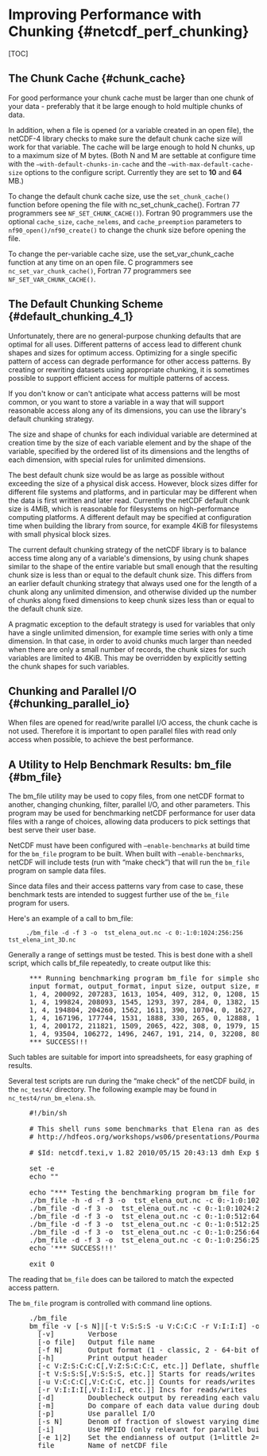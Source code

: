 # Improving Performance with Chunking {#netcdf_perf_chunking}

[TOC]

## The Chunk Cache {#chunk_cache}

For good performance your chunk cache must be larger than one chunk of your data - preferably that it be large enough to hold multiple chunks of data.

In addition, when a file is opened (or a variable created in an open file), the netCDF-4 library checks to make sure the default chunk cache size will work for that variable. The cache will be large enough to hold N chunks, up to a maximum size of M bytes. (Both N and M are settable at configure time with the `–with-default-chunks-in-cache` and the `–with-max-default-cache-size` options to the configure script. Currently they are set to **10** and **64** MB.)

To change the default chunk cache size, use the `set_chunk_cache()` function before opening the file with nc_set_chunk_cache(). Fortran 77 programmers see `NF_SET_CHUNK_CACHE()`). Fortran 90 programmers use the optional `cache_size`, `cache_nelems`, and `cache_preemption` parameters to `nf90_open()/nf90_create()` to change the chunk size before opening the file.

To change the per-variable cache size, use the set_var_chunk_cache function at any time on an open file. C programmers see `nc_set_var_chunk_cache()`, Fortran 77 programmers see `NF_SET_VAR_CHUNK_CACHE()`.

## The Default Chunking Scheme {#default_chunking_4_1}

Unfortunately, there are no general-purpose chunking defaults that are optimal for all uses. Different patterns of access lead to different chunk shapes and sizes for optimum access. Optimizing for a single specific pattern of access can degrade performance for other access patterns.  By creating or rewriting datasets using appropriate chunking, it is sometimes possible to support efficient access for multiple patterns of access.

If you don't know or can't anticipate what access patterns will be most common, or you want to store a variable in a way that will support reasonable access along any of its dimensions, you can use the library's default chunking strategy.

The size and shape of chunks for each individual variable are determined at creation time by the size of each variable element and by the shape of the variable, specified by the ordered list of its dimensions and the lengths of each dimension, with special rules for unlimited dimensions.

The best default chunk size would be as large as possible without exceeding the size of a physical disk access. However, block sizes differ for different file systems and platforms, and in particular may be different when the data is first written and later read. Currently the netCDF default chunk size is 4MiB, which is reasonable for filesystems on high-performance computing platforms. A different default may be specified at configuration time when building the library from source, for example 4KiB for filesystems with small physical block sizes.

The current default chunking strategy of the netCDF library is to balance access time along any of a variable's dimensions, by using chunk shapes similar to the shape of the entire variable but small enough that the resulting chunk size is less than or equal to the default chunk size. This differs from an earlier default chunking strategy that always used one for the length of a chunk along any unlimited dimension, and otherwise divided up the number of chunks along fixed dimensions to keep chunk sizes less than or equal to the default chunk size.

A pragmatic exception to the default strategy is used for variables that only have a single unlimited dimension, for example time series with only a time dimension. In that case, in order to avoid chunks much larger than needed when there are only a small number of records, the chunk sizes for such variables are limited to 4KiB. This may be overridden by explicitly setting the chunk shapes for such variables.

## Chunking and Parallel I/O {#chunking_parallel_io}

When files are opened for read/write parallel I/O access, the chunk cache is not used. Therefore it is important to open parallel files with read only access when possible, to achieve the best performance.

## A Utility to Help Benchmark Results: bm_file {#bm_file}

The bm_file utility may be used to copy files, from one netCDF format to another, changing chunking, filter, parallel I/O, and other parameters. This program may be used for benchmarking netCDF performance for user data files with a range of choices, allowing data producers to pick settings that best serve their user base.

NetCDF must have been configured with `–enable-benchmarks` at build time for the `bm_file` program to be built. When built with
`–enable-benchmarks`, netCDF will include tests (run with “make check”) that will run the `bm_file` program on sample data files.

Since data files and their access patterns vary from case to case, these benchmark tests are intended to suggest further use of the `bm_file` program for users.

Here's an example of a call to bm_file:

````
     ./bm_file -d -f 3 -o  tst_elena_out.nc -c 0:-1:0:1024:256:256 tst_elena_int_3D.nc
````

Generally a range of settings must be tested. This is best done with a
shell script, which calls bf_file repeatedly, to create output like
this:

<pre>
     *** Running benchmarking program bm_file for simple shorts test files, 1D to 6D...
     input format, output_format, input size, output size, meta read time, meta write time, data read time, data write time, enddianness, metadata reread time, data reread time, read rate, write rate, reread rate, deflate, shuffle, chunksize[0], chunksize[1], chunksize[2], chunksize[3]
     1, 4, 200092, 207283, 1613, 1054, 409, 312, 0, 1208, 1551, 488.998, 641.026, 128.949, 0, 0, 100000, 0, 0, 0
     1, 4, 199824, 208093, 1545, 1293, 397, 284, 0, 1382, 1563, 503.053, 703.211, 127.775, 0, 0, 316, 316, 0, 0
     1, 4, 194804, 204260, 1562, 1611, 390, 10704, 0, 1627, 2578, 499.159, 18.1868, 75.5128, 0, 0, 46, 46, 46, 0
     1, 4, 167196, 177744, 1531, 1888, 330, 265, 0, 12888, 1301, 506.188, 630.347, 128.395, 0, 0, 17, 17, 17, 17
     1, 4, 200172, 211821, 1509, 2065, 422, 308, 0, 1979, 1550, 473.934, 649.351, 129.032, 0, 0, 10, 10, 10, 10
     1, 4, 93504, 106272, 1496, 2467, 191, 214, 0, 32208, 809, 488.544, 436.037, 115.342, 0, 0, 6, 6, 6, 6
     *** SUCCESS!!!
</pre>

Such tables are suitable for import into spreadsheets, for easy graphing of results.

Several test scripts are run during the “make check” of the netCDF build, in the `nc_test4/` directory. The following example may be found in `nc_test4/run_bm_elena.sh`.

<pre>
     #!/bin/sh

     # This shell runs some benchmarks that Elena ran as described here:
     # http://hdfeos.org/workshops/ws06/presentations/Pourmal/HDF5_IO_Perf.pdf

     # $Id: netcdf.texi,v 1.82 2010/05/15 20:43:13 dmh Exp $

     set -e
     echo ""

     echo "*** Testing the benchmarking program bm_file for simple float file, no compression..."
     ./bm_file -h -d -f 3 -o  tst_elena_out.nc -c 0:-1:0:1024:16:256 tst_elena_int_3D.nc
     ./bm_file -d -f 3 -o  tst_elena_out.nc -c 0:-1:0:1024:256:256 tst_elena_int_3D.nc
     ./bm_file -d -f 3 -o  tst_elena_out.nc -c 0:-1:0:512:64:256 tst_elena_int_3D.nc
     ./bm_file -d -f 3 -o  tst_elena_out.nc -c 0:-1:0:512:256:256 tst_elena_int_3D.nc
     ./bm_file -d -f 3 -o  tst_elena_out.nc -c 0:-1:0:256:64:256 tst_elena_int_3D.nc
     ./bm_file -d -f 3 -o  tst_elena_out.nc -c 0:-1:0:256:256:256 tst_elena_int_3D.nc
     echo '*** SUCCESS!!!'

     exit 0
</pre>

The reading that `bm_file` does can be tailored to match the expected access pattern.

The `bm_file` program is controlled with command line options.

<pre>
     ./bm_file
     bm_file -v [-s N]|[-t V:S:S:S -u V:C:C:C -r V:I:I:I] -o file_out -f N -h -c V:C:C,V:C:C:C -d -m -p -i -e 1|2 file
       [-v]        Verbose
       [-o file]   Output file name
       [-f N]      Output format (1 - classic, 2 - 64-bit offset, 3 - netCDF-4, 4 - netCDF4/CLASSIC)
       [-h]        Print output header
       [-c V:Z:S:C:C:C[,V:Z:S:C:C:C, etc.]] Deflate, shuffle, and chunking parameters for vars
       [-t V:S:S:S[,V:S:S:S, etc.]] Starts for reads/writes
       [-u V:C:C:C[,V:C:C:C, etc.]] Counts for reads/writes
       [-r V:I:I:I[,V:I:I:I, etc.]] Incs for reads/writes
       [-d]        Doublecheck output by rereading each value
       [-m]        Do compare of each data value during doublecheck (slow for large files!)
       [-p]        Use parallel I/O
       [-s N]      Denom of fraction of slowest varying dimension read.
       [-i]        Use MPIIO (only relevant for parallel builds).
       [-e 1|2]    Set the endianness of output (1=little 2=big).
       file        Name of netCDF file
</pre>

